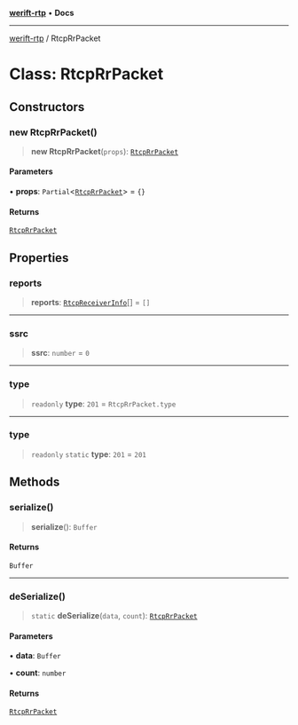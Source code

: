 [**werift-rtp**](../README.md) • **Docs**

***

[werift-rtp](../globals.md) / RtcpRrPacket

# Class: RtcpRrPacket

## Constructors

### new RtcpRrPacket()

> **new RtcpRrPacket**(`props`): [`RtcpRrPacket`](RtcpRrPacket.md)

#### Parameters

• **props**: `Partial`\<[`RtcpRrPacket`](RtcpRrPacket.md)\> = `{}`

#### Returns

[`RtcpRrPacket`](RtcpRrPacket.md)

## Properties

### reports

> **reports**: [`RtcpReceiverInfo`](RtcpReceiverInfo.md)[] = `[]`

***

### ssrc

> **ssrc**: `number` = `0`

***

### type

> `readonly` **type**: `201` = `RtcpRrPacket.type`

***

### type

> `readonly` `static` **type**: `201` = `201`

## Methods

### serialize()

> **serialize**(): `Buffer`

#### Returns

`Buffer`

***

### deSerialize()

> `static` **deSerialize**(`data`, `count`): [`RtcpRrPacket`](RtcpRrPacket.md)

#### Parameters

• **data**: `Buffer`

• **count**: `number`

#### Returns

[`RtcpRrPacket`](RtcpRrPacket.md)

